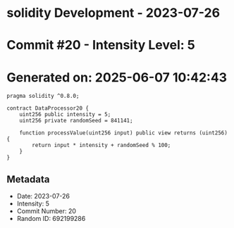﻿# solidity Development - 2023-07-26
# Commit #20 - Intensity Level: 5
# Generated on: 2025-06-07 10:42:43
```solidity
pragma solidity ^0.8.0;

contract DataProcessor20 {
    uint256 public intensity = 5;
    uint256 private randomSeed = 841141;

    function processValue(uint256 input) public view returns (uint256) {
        return input * intensity + randomSeed % 100;
    }
}
```
## Metadata
- Date: 2023-07-26
- Intensity: 5
- Commit Number: 20
- Random ID: 692199286
